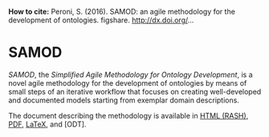 **How to cite:** Peroni, S. (2016). SAMOD: an agile methodology for the development of ontologies. figshare. http://dx.doi.org/...

# SAMOD
*SAMOD*, the *Simplified Agile Methodology for Ontology Development*, is a novel agile methodology for the development of ontologies by means of small steps of an iterative workflow that focuses on creating well-developed and documented models starting from exemplar domain descriptions.

The document describing the methodology is available in [HTML (RASH)](), [PDF](), [LaTeX](), and [ODT].

